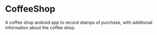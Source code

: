 # CoffeeShop
A coffee shop android app to record stamps of purchase, with additional information about the coffee shop.
